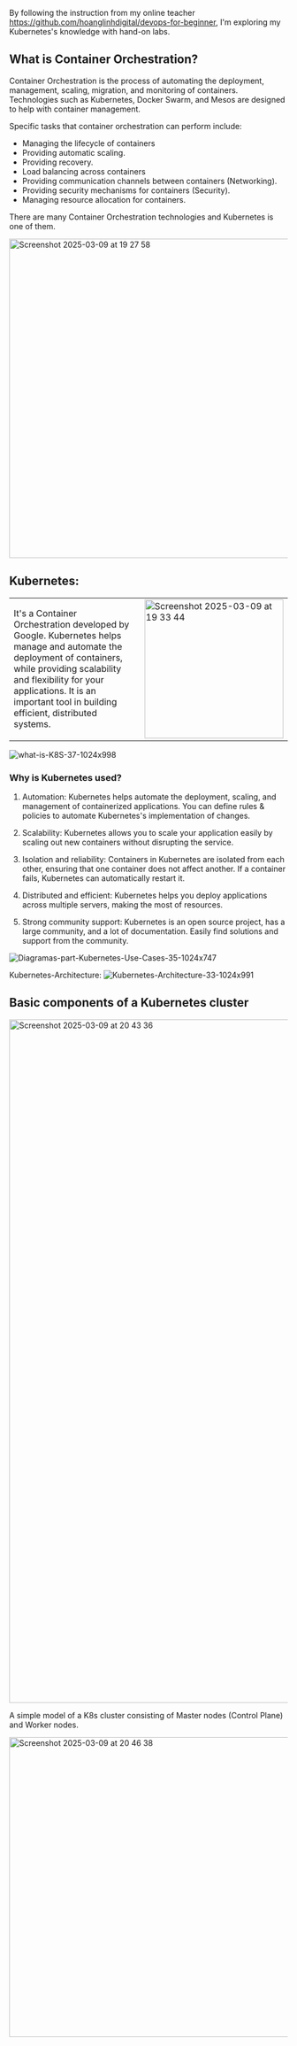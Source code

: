 By following the instruction from my online teacher https://github.com/hoanglinhdigital/devops-for-beginner, I'm exploring my Kubernetes's knowledge with hand-on labs.

## What is Container Orchestration?
Container Orchestration is the process of automating the deployment, management, scaling, migration, and monitoring of containers. Technologies such as Kubernetes, Docker Swarm, and Mesos are designed to help with container management.

Specific tasks that container orchestration can perform include:
- Managing the lifecycle of containers
- Providing automatic scaling.
- Providing recovery.
- Load balancing across containers
- Providing communication channels between containers (Networking).
- Providing security mechanisms for containers (Security).
- Managing resource allocation for containers.

There are many Container Orchestration technologies and Kubernetes is one of them.

<img width="577" alt="Screenshot 2025-03-09 at 19 27 58" src="https://github.com/user-attachments/assets/266d3973-8b72-4fec-b88c-2556d791949f" />


## Kubernetes:
|  |  |
|---|--- |  
|It's a Container Orchestration developed by Google. Kubernetes helps manage and automate the deployment of containers, while providing scalability and flexibility for your applications. It is an important tool in building efficient, distributed systems.|  <img width="251" alt="Screenshot 2025-03-09 at 19 33 44" src="https://github.com/user-attachments/assets/c2bd8806-247c-462b-9bd9-178b77857a51" />|

![what-is-K8S-37-1024x998](https://github.com/user-attachments/assets/e9ac9c02-ec5c-4174-abe1-b1977f69bcec)


### Why is Kubernetes used?

1. Automation: Kubernetes helps automate the deployment, scaling, and management of containerized applications. You can define rules & policies to automate Kubernetes's implementation of changes.

2. Scalability: Kubernetes allows you to scale your application easily by scaling out new containers without disrupting the service.

3. Isolation and reliability: Containers in Kubernetes are isolated from each other, ensuring that one container does not affect another. If a container fails, Kubernetes can automatically restart it.

4. Distributed and efficient: Kubernetes helps you deploy applications across multiple servers, making the most of resources.

5. Strong community support: Kubernetes is an open source project, has a large community, and a lot of documentation. Easily find solutions and support from the community.

![Diagramas-part-Kubernetes-Use-Cases-35-1024x747](https://github.com/user-attachments/assets/9a727538-76f3-462e-ad00-efc2e09deca8)


Kubernetes-Architecture:
![Kubernetes-Architecture-33-1024x991](https://github.com/user-attachments/assets/a9ef276a-d42b-4ed5-ae63-ef93da16de3a)


## Basic components of a Kubernetes cluster

<img width="1235" alt="Screenshot 2025-03-09 at 20 43 36" src="https://github.com/user-attachments/assets/6c08fbd8-79b8-4fbe-a0bd-eccb92213038" />

A simple model of a K8s cluster consisting of Master nodes (Control Plane) and Worker nodes.

<img width="542" alt="Screenshot 2025-03-09 at 20 46 38" src="https://github.com/user-attachments/assets/d10e71d9-bd62-4be1-a588-ea1174f8e42f" />




